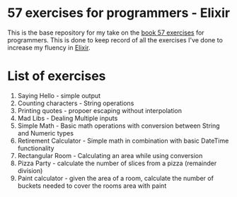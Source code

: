 # 57 exercises for programmers - Elixir

This is the base repository for my take on the [book 57 exercises](https://pragprog.com/book/bhwb/exercises-for-programmers) for programmers. This is done to keep record of all the exercises I've done to increase my fluency in [Elixir](https://elixir-lang.org).

List of exercises
=================

1. Saying Hello - simple output
2. Counting characters - String operations
3. Printing quotes - propoer escaping without interpolation
4. Mad Libs - Dealing Multiple inputs
5. Simple Math - Basic math operations with conversion between String and Numeric types
6. Retirement Calculator - Simple math in combination with basic DateTime functionality
7. Rectangular Room - Calculating an area while using conversion
8. Pizza Party - calculate the number of slices from a pizza (remainder division)
9. Paint calculator - given the area of a room, calculate the number of buckets needed to cover the rooms area with paint
